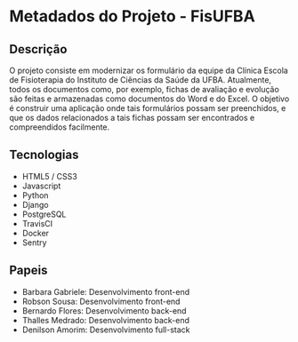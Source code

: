 # Metadados do Projeto - FisUFBA

## Descrição

O projeto consiste em modernizar os formulário da equipe da Clínica Escola de Fisioterapia do Instituto de Ciências da Saúde da UFBA. Atualmente, todos os documentos como, por exemplo, fichas de avaliação e evolução são feitas e armazenadas como documentos do Word e do Excel. O objetivo é construir uma aplicação onde tais formulários possam ser preenchidos, e que os dados relacionados a tais fichas possam ser encontrados e compreendidos facilmente.

## Tecnologias

* HTML5 / CSS3
* Javascript
* Python
* Django
* PostgreSQL
* TravisCI
* Docker
* Sentry

## Papeis

* Barbara Gabriele: Desenvolvimento front-end
* Robson Sousa: Desenvolvimento front-end
* Bernardo Flores: Desenvolvimento back-end
* Thalles Medrado: Desenvolvimento back-end
* Denilson Amorim: Desenvolvimento full-stack

